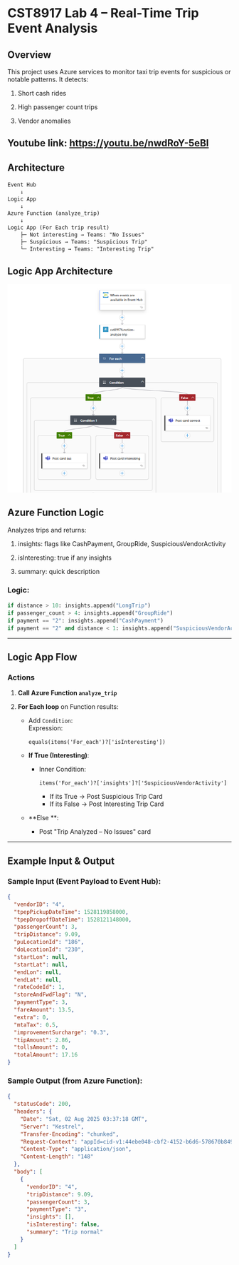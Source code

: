# CST8917 Lab 4 – Real-Time Trip Event Analysis

## Overview
This project uses Azure services to monitor taxi trip events for suspicious or notable patterns. It detects:

1. Short cash rides

2. High passenger count trips

3. Vendor anomalies

## Youtube link: https://youtu.be/nwdRoY-5eBI

##  Architecture

```
Event Hub 
    ↓
Logic App
    ↓
Azure Function (analyze_trip)
    ↓
Logic App (For Each trip result)
    ├─ Not interesting → Teams: "No Issues"
    ├─ Suspicious → Teams: "Suspicious Trip"
    └─ Interesting → Teams: "Interesting Trip"
```

## Logic App Architecture
![screenshot](logicapp/arc.PNG)

##  Azure Function Logic

Analyzes trips and returns:

1. insights: flags like CashPayment, GroupRide, SuspiciousVendorActivity

2. isInteresting: true if any insights

3. summary: quick description

###  Logic:
```python
if distance > 10: insights.append("LongTrip")
if passenger_count > 4: insights.append("GroupRide")
if payment == "2": insights.append("CashPayment")
if payment == "2" and distance < 1: insights.append("SuspiciousVendorActivity")
```
---

##  Logic App Flow

### Actions
1. **Call Azure Function `analyze_trip`**

2. **For Each loop** on Function results:
   - Add `Condition`:  
     Expression:  
     ```text
     equals(items('For_each')?['isInteresting'])
     ```

   - **If True (Interesting)**:
     - Inner Condition:  
       ```text
       items('For_each')?['insights']?['SuspiciousVendorActivity']
       ```
       - If its True → Post  Suspicious Trip Card
       - If its False → Post Interesting Trip Card

   - **Else **:
     - Post "Trip Analyzed – No Issues" card

---

##  Example Input & Output

### Sample Input (Event Payload to Event Hub):
```json
{
  "vendorID": "4",
  "tpepPickupDateTime": 1528119858000,
  "tpepDropoffDateTime": 1528121148000,
  "passengerCount": 3,
  "tripDistance": 9.09,
  "puLocationId": "186",
  "doLocationId": "230",
  "startLon": null,
  "startLat": null,
  "endLon": null,
  "endLat": null,
  "rateCodeId": 1,
  "storeAndFwdFlag": "N",
  "paymentType": 3,
  "fareAmount": 13.5,
  "extra": 0,
  "mtaTax": 0.5,
  "improvementSurcharge": "0.3",
  "tipAmount": 2.86,
  "tollsAmount": 0,
  "totalAmount": 17.16
}
```

### Sample Output (from Azure Function):
```json
{
  "statusCode": 200,
  "headers": {
    "Date": "Sat, 02 Aug 2025 03:37:18 GMT",
    "Server": "Kestrel",
    "Transfer-Encoding": "chunked",
    "Request-Context": "appId=cid-v1:44ebe048-cbf2-4152-b6d6-578670b8491a",
    "Content-Type": "application/json",
    "Content-Length": "148"
  },
  "body": [
    {
      "vendorID": "4",
      "tripDistance": 9.09,
      "passengerCount": 3,
      "paymentType": "3",
      "insights": [],
      "isInteresting": false,
      "summary": "Trip normal"
    }
  ]
}
```
